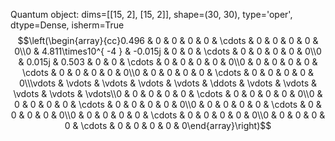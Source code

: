 Quantum object: dims=[[15, 2], [15, 2]], shape=(30, 30), type='oper', dtype=Dense, isherm=True$$\left(\begin{array}{cc}0.496 & 0 & 0 & 0 & 0 & \cdots & 0 & 0 & 0 & 0 & 0\\0 & 4.811\times10^{ -4 } & -0.015j & 0 & 0 & \cdots & 0 & 0 & 0 & 0 & 0\\0 & 0.015j & 0.503 & 0 & 0 & \cdots & 0 & 0 & 0 & 0 & 0\\0 & 0 & 0 & 0 & 0 & \cdots & 0 & 0 & 0 & 0 & 0\\0 & 0 & 0 & 0 & 0 & \cdots & 0 & 0 & 0 & 0 & 0\\\vdots & \vdots & \vdots & \vdots & \vdots & \ddots & \vdots & \vdots & \vdots & \vdots & \vdots\\0 & 0 & 0 & 0 & 0 & \cdots & 0 & 0 & 0 & 0 & 0\\0 & 0 & 0 & 0 & 0 & \cdots & 0 & 0 & 0 & 0 & 0\\0 & 0 & 0 & 0 & 0 & \cdots & 0 & 0 & 0 & 0 & 0\\0 & 0 & 0 & 0 & 0 & \cdots & 0 & 0 & 0 & 0 & 0\\0 & 0 & 0 & 0 & 0 & \cdots & 0 & 0 & 0 & 0 & 0\end{array}\right)$$
